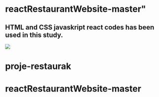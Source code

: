 <h1>reactRestaurantWebsite-master"

<h2> HTML and CSS javaskript react  codes has been used in this study.</h2>

![](ana.gif)
# proje-restaurak
# reactRestaurantWebsite-master
